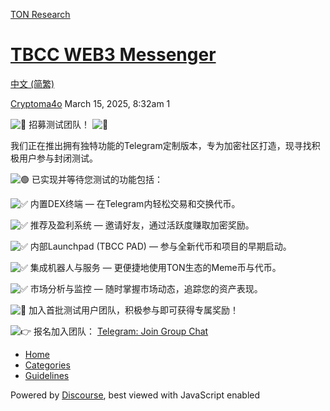 [TON Research](/)

# [TBCC WEB3 Messenger](/t/tbcc-web3-messenger/41084)

[中文 (简繁)](/c/zh/48) 

    

[Cryptoma4o](https://tonresear.ch/u/Cryptoma4o)  March 15, 2025, 8:32am  1

![:rocket:](https://tonresear.ch/images/emoji/twitter/rocket.png?v=12 ":rocket:") 招募测试团队！ ![:rocket:](https://tonresear.ch/images/emoji/twitter/rocket.png?v=12 ":rocket:")

我们正在推出拥有独特功能的Telegram定制版本，专为加密社区打造，现寻找积极用户参与封闭测试。

![:green_circle:](https://tonresear.ch/images/emoji/twitter/green_circle.png?v=12 ":green_circle:") 已实现并等待您测试的功能包括：

![:white_check_mark:](https://tonresear.ch/images/emoji/twitter/white_check_mark.png?v=12 ":white_check_mark:") 内置DEX终端 — 在Telegram内轻松交易和交换代币。

![:white_check_mark:](https://tonresear.ch/images/emoji/twitter/white_check_mark.png?v=12 ":white_check_mark:") 推荐及盈利系统 — 邀请好友，通过活跃度赚取加密奖励。

![:white_check_mark:](https://tonresear.ch/images/emoji/twitter/white_check_mark.png?v=12 ":white_check_mark:") 内部Launchpad (TBCC PAD) — 参与全新代币和项目的早期启动。

![:white_check_mark:](https://tonresear.ch/images/emoji/twitter/white_check_mark.png?v=12 ":white_check_mark:") 集成机器人与服务 — 更便捷地使用TON生态的Meme币与代币。

![:white_check_mark:](https://tonresear.ch/images/emoji/twitter/white_check_mark.png?v=12 ":white_check_mark:") 市场分析与监控 — 随时掌握市场动态，追踪您的资产表现。

![:star2:](https://tonresear.ch/images/emoji/twitter/star2.png?v=12 ":star2:") 加入首批测试用户团队，积极参与即可获得专属奖励！

![:point_right:](https://tonresear.ch/images/emoji/twitter/point_right.png?v=12 ":point_right:") 报名加入团队： [Telegram: Join Group Chat](https://t.me/+oj5xM_Js6Wc0NjNi)

 

*   [Home](/)
*   [Categories](/categories)
*   [Guidelines](/guidelines)

Powered by [Discourse](https://www.discourse.org), best viewed with JavaScript enabled
